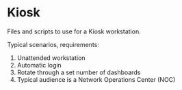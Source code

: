 # Kiosk
Files and scripts to use for a Kiosk workstation.

Typical scenarios, requirements:
1. Unattended workstation
2. Automatic login
3. Rotate through a set number of dashboards
4. Typical audience is a Network Operations Center (NOC)
